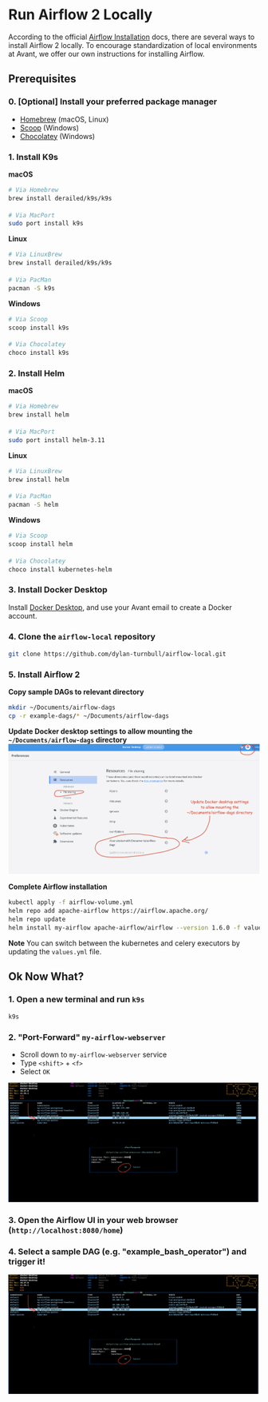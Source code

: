 # Run Airflow 2 Locally

According to the official [Airflow Installation](https://airflow.apache.org/docs/apache-airflow/stable/installation/index.html#) docs, there are several ways to install Airflow 2 locally. To encourage standardization of local environments at Avant, we offer our own instructions for installing Airflow. 

## Prerequisites
### 0. \[Optional\] Install your preferred package manager

* [Homebrew](https://brew.sh/) (macOS, Linux)
* [Scoop](https://scoop.sh/) (Windows)
* [Chocolatey](https://chocolatey.org/install) (Windows)

### 1. Install K9s

**macOS**
```bash
# Via Homebrew
brew install derailed/k9s/k9s

# Via MacPort
sudo port install k9s
```

**Linux**
```bash
# Via LinuxBrew
brew install derailed/k9s/k9s

# Via PacMan
pacman -S k9s
```

**Windows**
```bash
# Via Scoop
scoop install k9s

# Via Chocolatey
choco install k9s
```

### 2. Install Helm

**macOS**
```bash
# Via Homebrew
brew install helm

# Via MacPort
sudo port install helm-3.11
```

**Linux**
```bash
# Via LinuxBrew
brew install helm

# Via PacMan
pacman -S helm
```

**Windows**
```bash
# Via Scoop
scoop install helm

# Via Chocolatey
choco install kubernetes-helm
```

### 3. Install Docker Desktop

Install [Docker Desktop](https://www.docker.com/products/docker-desktop/), and use your Avant email to create a Docker account. 

### 4. Clone the `airflow-local` repository

```bash
git clone https://github.com/dylan-turnbull/airflow-local.git
```

### 5. Install Airflow 2

**Copy sample DAGs to relevant directory**
```bash
mkdir ~/Documents/airflow-dags
cp -r example-dags/* ~/Documents/airflow-dags
```

**Update Docker desktop settings to allow mounting the `~/Documents/airflow-dags` directory**
![alt text](images/mount_directory.png)

**Complete Airflow installation**
```bash
kubectl apply -f airflow-volume.yml
helm repo add apache-airflow https://airflow.apache.org/
helm repo update
helm install my-airflow apache-airflow/airflow --version 1.6.0 -f values.yml
```

**Note**
You can switch between the kubernetes and celery executors by updating the `values.yml` file.

## Ok Now What?

### 1. Open a new terminal and run `k9s`

```bash
k9s
```

### 2. "Port-Forward" `my-airflow-webserver`

* Scroll down to `my-airflow-webserver` service
* Type `<shift>` + `<f>`
* Select `OK`

![alt text](images/k9s.png)

### 3. Open the Airflow UI in your web browser (`http://localhost:8080/home`)

### 4. Select a sample DAG (e.g. "example_bash_operator") and trigger it!

![alt text](images/k9s.png)

